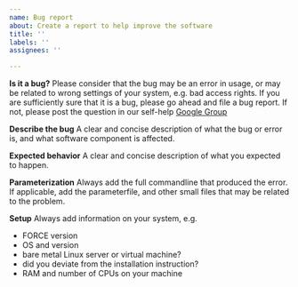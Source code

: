```yaml
---
name: Bug report
about: Create a report to help improve the software
title: ''
labels: ''
assignees: ''

---
```


**Is it a bug?**
Please consider that the bug may be an error in usage, or may be related to wrong settings of your system, e.g. bad access rights. If you are sufficiently sure that it is a bug, please go ahead and file a bug report. If not, please post the question in our self-help [Google Group](https://groups.google.com/d/forum/force_eo)

**Describe the bug**
A clear and concise description of what the bug or error is, and what software component is affected.

**Expected behavior**
A clear and concise description of what you expected to happen.

**Parameterization**
Always add the full commandline that produced the error.
If applicable, add the parameterfile, and other small files that may be related to the problem. 

**Setup**
Always add information on your system, e.g.
- FORCE version
- OS and version
- bare metal Linux server or virtual machine?
- did you deviate from the installation instruction?
- RAM and number of CPUs on your machine
